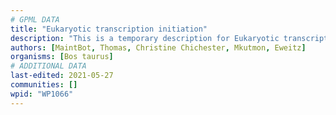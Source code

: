 ```yaml
---
# GPML DATA
title: "Eukaryotic transcription initiation"
description: "This is a temporary description for Eukaryotic transcription initiation"
authors: [MaintBot, Thomas, Christine Chichester, Mkutmon, Eweitz]
organisms: [Bos taurus]
# ADDITIONAL DATA
last-edited: 2021-05-27
communities: []
wpid: "WP1066"
---
```

